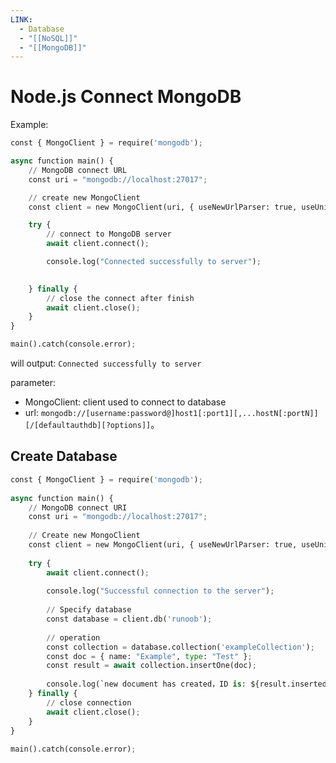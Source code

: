 ```yaml
---
LINK:
  - Database
  - "[[NoSQL]]"
  - "[[MongoDB]]"
---
```

# Node.js Connect MongoDB


Example:

```python
const { MongoClient } = require('mongodb');

async function main() {
    // MongoDB connect URL
    const uri = "mongodb://localhost:27017"; 

    // create new MongoClient
    const client = new MongoClient(uri, { useNewUrlParser: true, useUnifiedTopology: true });

    try {
        // connect to MongoDB server
        await client.connect();

        console.log("Connected successfully to server");

  
    } finally {
        // close the connect after finish
        await client.close();
    }
}

main().catch(console.error);
```

will output: `Connected successfully to server`

parameter:

- MongoClient: client used to connect to database
- url: `mongodb://[username:password@]host1[:port1][,...hostN[:portN]][/[defaultauthdb][?options]]`。


## Create Database


```python
const { MongoClient } = require('mongodb');
 
async function main() {
    // MongoDB connect URI
    const uri = "mongodb://localhost:27017"; 
 
    // Create new MongoClient
    const client = new MongoClient(uri, { useNewUrlParser: true, useUnifiedTopology: true });
 
    try {
        await client.connect();
 
        console.log("Successful connection to the server");
 
        // Specify database
        const database = client.db('runoob');
 
        // operation
        const collection = database.collection('exampleCollection');
        const doc = { name: "Example", type: "Test" };
        const result = await collection.insertOne(doc);
 
        console.log(`new document has created，ID is: ${result.insertedId}`);
    } finally {
        // close connection
        await client.close();
    }
}
 
main().catch(console.error);
```
